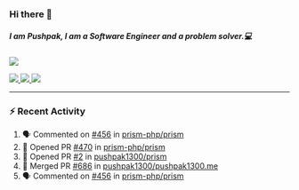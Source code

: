 ### Hi there 👋

##### I am Pushpak, I am a Software Engineer and a problem solver.💻

<a href='https://twitter.com/pushpak1300'><a href="https://pushpak1300.me/" target="_blank">
  <img src="https://img.shields.io/badge/website-%23E34F26.svg?&style=for-the-badge" />
</a> 
 
 <a href="https://twitter.com/pushpak1300" target="_blank">
  <img src="https://img.shields.io/badge/twitter-%231DA1F2.svg?&style=for-the-badge&logo=twitter&logoColor=white" />
</a> 

<a href="https://www.linkedin.com/in/pushpak-c-286b17b1/" target="_blank">
  <img src="https://img.shields.io/badge/linkedin-%230077B5.svg?&style=for-the-badge&logo=linkedin&logoColor=white" />
</a> 

<a href="https://dev.to/pushpak1300/" target="_blank">
  <img src="http://img.shields.io/badge/dev.to-gray?style=for-the-badge&logo=dev.to&?logoColor=white?logoWidth=100?label=" />
</a> 


</p>

---

### ⚡ Recent Activity

<!--START_SECTION:activity-->
1. 🗣 Commented on [#456](https://github.com/prism-php/prism/issues/456#issuecomment-3038978172) in [prism-php/prism](https://github.com/prism-php/prism)
2. 💪 Opened PR [#470](https://github.com/prism-php/prism/pull/470) in [prism-php/prism](https://github.com/prism-php/prism)
3. 💪 Opened PR [#2](https://github.com/pushpak1300/prism/pull/2) in [pushpak1300/prism](https://github.com/pushpak1300/prism)
4. 🎉 Merged PR [#686](https://github.com/pushpak1300/pushpak1300.me/pull/686) in [pushpak1300/pushpak1300.me](https://github.com/pushpak1300/pushpak1300.me)
5. 🗣 Commented on [#456](https://github.com/prism-php/prism/issues/456#issuecomment-3021919910) in [prism-php/prism](https://github.com/prism-php/prism)
<!--END_SECTION:activity-->

